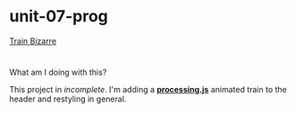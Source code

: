 # unit-07-prog

[Train Bizarre](https://rkaseman.github.io/unit-07-prog-train-schedule/)

#
What am I doing with this?

This project in _incomplete_. I'm adding a **[processing.js](http://processingjs.org/)** animated train to the header and restyling in general.